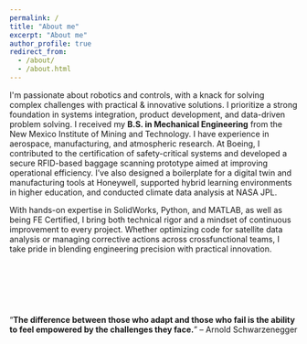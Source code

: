 ```yaml
---
permalink: /
title: "About me"
excerpt: "About me"
author_profile: true
redirect_from: 
  - /about/
  - /about.html
---
```



I'm passionate about robotics and controls, with a knack for solving complex challenges with practical & innovative solutions. 
I prioritize a strong foundation in systems integration, product development, and data-driven problem solving. 
I received my **B.S. in Mechanical Engineering** from the New Mexico Institute of Mining and Technology. I have experience in aerospace, manufacturing, and atmospheric research. At Boeing, I contributed to the certification of safety-critical systems and developed a secure RFID-based baggage scanning prototype aimed at improving operational efficiency. I’ve also designed a boilerplate for a digital twin and manufacturing tools at Honeywell, supported hybrid learning environments in higher education, and conducted climate data analysis at NASA JPL. 

With hands-on expertise in SolidWorks, Python, and MATLAB, as well as being FE Certified, I bring both technical rigor and a mindset of continuous improvement to every project. Whether optimizing code for satellite data analysis or managing corrective actions across crossfunctional teams, I take pride in blending engineering precision with practical innovation.


<p>&nbsp;</p>
<p>&nbsp;</p>
<p>&nbsp;</p>

<!-- <q>**The mindset isn’t about seeking a result — it’s more about the process of getting to that result. It’s about the journey and the approach. It’s a way of life. I do think that it’s important, in all endeavors, to have that mentality!**</q> &#8211; Kobe Bryant -->

<q>**The difference between those who adapt and those who fail is the ability to feel empowered by the challenges they face.**</q> &#8211;  Arnold Schwarzenegger